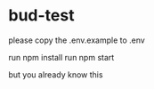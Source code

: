 # bud-test

please copy the .env.example to .env

run npm install
run npm start

but you already know this
